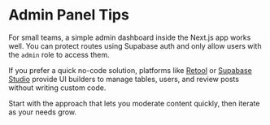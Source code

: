 # Admin Panel Tips

For small teams, a simple admin dashboard inside the Next.js app works well. You can protect routes using Supabase auth and only allow users with the `admin` role to access them.

If you prefer a quick no-code solution, platforms like [Retool](https://retool.com/) or [Supabase Studio](https://supabase.com/dashboard) provide UI builders to manage tables, users, and review posts without writing custom code.

Start with the approach that lets you moderate content quickly, then iterate as your needs grow.
